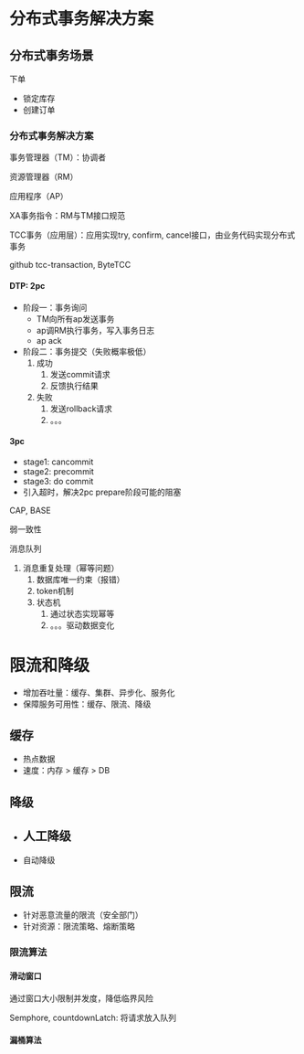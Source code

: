 # 分布式事务解决方案

## 分布式事务场景

下单

- 锁定库存
- 创建订单

### 分布式事务解决方案

事务管理器（TM）：协调者

资源管理器（RM）

应用程序（AP）

XA事务指令：RM与TM接口规范

TCC事务（应用层）：应用实现try, confirm, cancel接口，由业务代码实现分布式事务

github tcc-transaction, ByteTCC

#### DTP: 2pc

- 阶段一：事务询问
  - TM向所有ap发送事务
  - ap调RM执行事务，写入事务日志
  - ap ack
- 阶段二：事务提交（失败概率极低）
  1. 成功
     1. 发送commit请求
     2. 反馈执行结果
  2. 失败
     1. 发送rollback请求
     2. 。。。

#### 3pc

- stage1: cancommit
- stage2: precommit
- stage3: do commit
- 引入超时，解决2pc prepare阶段可能的阻塞

CAP, BASE

弱一致性

消息队列

1. 消息重复处理（幂等问题）
   1. 数据库唯一约束（报错）
   2. token机制
   3. 状态机
      1. 通过状态实现幂等
      2. 。。。驱动数据变化



# 限流和降级

- 增加吞吐量：缓存、集群、异步化、服务化
- 保障服务可用性：缓存、限流、降级

## 缓存

- 热点数据
- 速度：内存 > 缓存 > DB

## 降级

- 人工降级
  - 
- 自动降级

## 限流

- 针对恶意流量的限流（安全部门）
- 针对资源：限流策略、熔断策略

### 限流算法

#### 滑动窗口

通过窗口大小限制并发度，降低临界风险

Semphore, countdownLatch: 将请求放入队列

#### 漏桶算法

